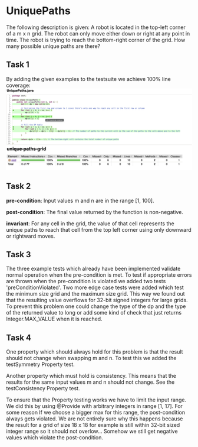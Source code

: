 # UniquePaths
The following description is given: A robot is located in the top-left corner of a m x n grid. The robot can only move either down or right at any point in time. The robot is trying to reach the bottom-right corner of the grid. How many possible unique paths are there?

## Task 1
By adding the given examples to the testsuite we achieve 100% line coverage:
![img.png](Assets/LineCoverage.png)
![img.png](Assets/LineCoverage2.png)

## Task 2
**pre-condition**: Input values m and n are in the range [1, 100].

**post-condition**: The final value returned by the function is non-negative.

**invariant**: For any cell in the grid, the value of that cell represents the unique paths to reach that cell from the top left corner using only downward or rightward moves.

## Task 3
The three example tests which already have been implemented validate normal operation when the pre-condition is met. To test if appropriate errors are thrown when the pre-condition is violated we added two tests 'preConditionViolated'. Two more edge case tests were added which test the minimum size grid and the maximum size grid. This way we found out that the resulting value overflows for 32-bit signed integers for large grids. To prevent this problem one could change the type of the dp and the type of the returned value to long or add some kind of check that just returns Integer.MAX_VALUE when it is reached.

## Task 4
One property which should always hold for this problem is that the result should not change when swapping m and n. To test this we added the testSymmetry Property test.

Another property which must hold is consistency. This means that the results for the same input values m and n should not change. See the testConsistency Property test.

To ensure that the Property testing works we have to limit the input range. We did this by using @Provide with arbitrary integers in range [1, 17]. For some reason If we choose a bigger max for this range, the post-condition always gets violated. We are not entirely sure why this happens because the result for a grid of size 18 x 18 for example is still within 32-bit sized integer range so it should not overlow... Somehow we still get negative values which violate the post-condition. 
